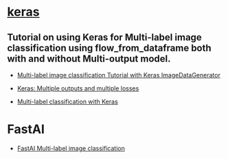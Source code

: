 # [keras](https://github.com/keras-team/keras)


## Tutorial on using Keras for Multi-label image classification using flow_from_dataframe both with and without Multi-output model.

* [Multi-label image classification Tutorial with Keras ImageDataGenerator](https://medium.com/@vijayabhaskar96/multi-label-image-classification-tutorial-with-keras-imagedatagenerator-cd541f8eaf24)

* [Keras: Multiple outputs and multiple losses](https://www.pyimagesearch.com/2018/06/04/keras-multiple-outputs-and-multiple-losses/)

* [Multi-label classification with Keras](https://www.pyimagesearch.com/2018/05/07/multi-label-classification-with-keras/)
	


# FastAI

* [FastAI Multi-label image classification](https://towardsdatascience.com/fastai-multi-label-image-classification-8034be646e95)